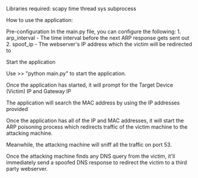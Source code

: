 Libraries required:
scapy
time
thread
sys
subprocess




How to use the application:

Pre-configuration
In the main.py file, you can configure the following:
	1. arp_interval - The time interval before the next ARP response gets sent out
	2. spoof_ip - The webserver's IP address which the victim will be redirected to


Start the application 

Use >> "python main.py" to start the application.

Once the application has started, it will prompt for the Target Device (Victim) IP and Gateway IP

The application will search the MAC address by using the IP addresses provided

Once the application has all of the IP and MAC addresses, it will start the ARP poisoning process which redirects traffic of the victim machine to the attacking machine.

Meanwhile, the attacking machine will sniff all the traffic on port 53.

Once the attacking machine finds any DNS query from the victim, it'll immediately send a spoofed DNS response to redirect the victim to a third party webserver. 